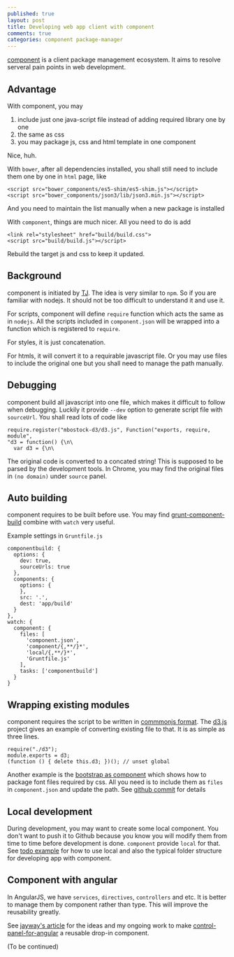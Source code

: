```yaml
---
published: true
layout: post
title: Developing web app client with component
comments: true
categories: component package-manager
---
```


[component](https://github.com/component/component) is a client package management ecosystem. It aims to resolve serveral pain points in web development.

## Advantage

With component, you may

1. include just one java-script file instead of adding required library one by one
2. the same as css
3. you may package js, css and html template in one component

Nice, huh.

With `bower`, after all dependencies installed, you shall still need to include them one by one in `html` page, like

```
<script src="bower_components/es5-shim/es5-shim.js"></script>
<script src="bower_components/json3/lib/json3.min.js"></script>
```

And you need to maintain the list manually when a new package is installed

With `component`, things are much nicer. All you need to do is add

```
<link rel="stylesheet" href="build/build.css">
<script src="build/build.js"></script>
```

Rebuild the target js and css to keep it updated.

## Background

component is initiated by [TJ](https://github.com/visionmedia). The idea is very similar to `npm`. So if you are familiar with nodejs. It should not be too difficult to understand it and use it.

For scripts, component will define `require` function which acts the same as in `nodejs`. All the scripts included in `component.json` will be wrapped into a function which is registered to `require`.

For styles, it is just concatenation.

For htmls, it will convert it to a requirable javascript file. Or you may use files to include the original one but you shall need to manage the path manually.

## Debugging

component build all javascript into one file, which makes it difficult to follow when debugging. Luckily it provide `--dev` option to generate script file with `sourceUrl`. You shall read lots of code like

```
require.register("mbostock-d3/d3.js", Function("exports, require, module",
"d3 = function() {\n\
  var d3 = {\n\
```

The original code is converted to a concated string! This is supposed to be parsed by the development tools. In Chrome, you may find the original files in `(no domain)` under `source` panel.

## Auto building

component requires to be built before use. You may find [grunt-component-build](https://github.com/anthonyshort/grunt-component-build) combine with `watch` very useful.

Example settings in `Gruntfile.js`

    componentbuild: {
      options: {
        dev: true,
        sourceUrls: true
      },
      components: {
        options: {
        },
        src: '.',
        dest: 'app/build'
      }
    },
    watch: {
      component: {
        files: [
          'component.json',
          'component/{,**/}*',
          'local/{,**/}*',
          'Gruntfile.js'
        ],
        tasks: ['componentbuild']
      }
    }

## Wrapping existing modules

component requires the script to be written in [commmonjs format](https://github.com/component/component/wiki/F.A.Q#why-commonjs-instead-of-amd). The [d3.js](https://github.com/mbostock/d3) project gives an example of converting existing file to that. It is as simple as three lines.

```
require("./d3");
module.exports = d3;
(function () { delete this.d3; })(); // unset global
```

Another example is the [bootstrap as component](https://github.com/brighthas/bootstrap) which shows how to package font files required by css. All you need is to include them as `files` in `component.json` and update the path. See [github commit](https://github.com/brighthas/bootstrap/commit/71911f6c7f01555ff2e4a5140d4ff3dbea51d294) for details

## Local development

During development, you may want to create some local component. You don't want to push it to Github because you know you will modify them from time to time before development is done. `component` provide `local` for that. See [todo example](https://github.com/component/todo) for how to use local and also the typical folder structure for developing app with component.

## Component with angular

In AngularJS, we have `services`, `directives`, `controllers` and etc. It is better to manage them by component rather than type. This will improve the reusability greatly.

See [jayway's article](http://www.jayway.com/2013/06/04/sharing-angularjs-modules-with-component-js) for the ideas and my ongoing work to make [control-panel-for-angular](https://github.com/rogerz/signature-cloud/tree/master/local/control-panel-for-angular) a reusable drop-in component.

(To be continued)
